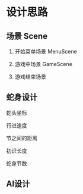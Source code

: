 #  设计思路

## 场景 Scene

1. 开始菜单场景 MenuScene

2. 游戏中场景 GameScene

3. 游戏结束场景

## 蛇身设计

蛇头坐标

行进速度

节之间的距离

初识长度

蛇身节数

## AI设计




